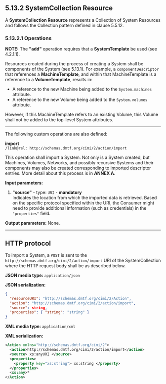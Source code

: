 ## 5.13.2 SystemCollection Resource

A **SystemCollection Resource** represents a Collection of System Resources and follows the Collection pattern defined in clause 5.5.12.

### 5.13.2.1 Operations

**NOTE:** The **"add"** operation requires that a **SystemTemplate** be used (see 4.2.1.1).

Resources created during the process of creating a System shall be components of the System (see 5.13.1). For example, a `componentDescriptor` that references a **MachineTemplate**, and within that MachineTemplate is a reference to a **VolumeTemplate**, results in:
- A reference to the new Machine being added to the `System.machines` attribute.
- A reference to the new Volume being added to the `System.volumes` attribute.

However, if this MachineTemplate refers to an existing Volume, this Volume shall not be added to the top-level System attributes.

---

The following custom operations are also defined:

**import**  
`/link@rel: http://schemas.dmtf.org/cimi/2/action/import`  

This operation shall import a System. Not only is a System created, but Machines, Volumes, Networks, and possibly recursive Systems and their components may also be created corresponding to imported descriptor entries. More detail about this process is in **ANNEX A**.

**Input parameters:**  
1) **"source"** - type: `URI` - **mandatory**  
Indicates the location from which the imported data is retrieved. Based on the specific protocol specified within the URI, the Consumer might need to provide additional information (such as credentials) in the `"properties"` field.

**Output parameters:** None.

---

## HTTP protocol

To import a System, a `POST` is sent to the `http://schemas.dmtf.org/cimi/2/action/import` URI of the SystemCollection where the HTTP request body shall be as described below.

**JSON media type:** `application/json`

**JSON serialization:**  
```json
{
  "resourceURI": "http://schemas.dmtf.org/cimi/2/Action",
  "action": "http://schemas.dmtf.org/cimi/2/action/import",
  "source": string,
  "properties": { "string": "string" }
}
```

**XML media type:** `application/xml`

**XML serialization:**  
```xml
<Action xmlns="http://schemas.dmtf.org/cimi/2">
  <action>http://schemas.dmtf.org/cimi/2/action/import</action>
  <source> xs:anyURI </source>
  <properties>
    <property key="xs:string"> xs:string </property>
  </properties>
  <xs:any>*
</Action>
```
